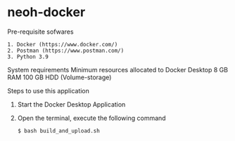 # neoh-docker

Pre-requisite sofwares

	1. Docker (https://www.docker.com/)
	2. Postman (https://www.postman.com/)
	3. Python 3.9 

System requirements
	Minimum resources allocated to Docker Desktop
	8 GB RAM
	100 GB HDD (Volume-storage)

Steps to use this application

1. Start the Docker Desktop Application

2. Open the terminal, execute the following command

	```$ bash build_and_upload.sh ```
